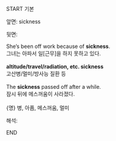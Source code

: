 START
기본

앞면:
sickness


뒷면:
<div>She’s been off work because of <b>sickness</b>. </div><div>그녀는 아파서 일[근무]을 하지 못하고 있다.</div><div><br></div><div><div><b>altitude/travel/radiation, etc. sickness</b> </div><div>고산병/멀미/방사능 질환 등</div></div><div><br></div><div>The <strong>sickness</strong> passed off after a while. </div><div><div>잠시 뒤에 메스꺼움이 사라졌다.</div></div><div><br></div><div>{명} 병, 아픔, 메스꺼움, 멀미<br></div>


해석:
<!--ID: 1746614454670-->
END